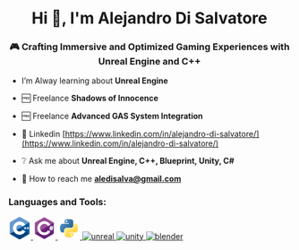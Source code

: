 <h1 align="center">Hi 👋, I'm Alejandro Di Salvatore</h1>
<h3 align="center">🎮 Crafting Immersive and Optimized Gaming Experiences with Unreal Engine and C++</h3>

- I’m Alway learning about **Unreal Engine**

- 🆓 Freelance **Shadows of Innocence**

- 🆓 Freelance **Advanced GAS System Integration**

- 🔗 Linkedin [https://www.linkedin.com/in/alejandro-di-salvatore/](https://www.linkedin.com/in/alejandro-di-salvatore/)

- ❔ Ask me about **Unreal Engine, C++, Blueprint, Unity, C#**

- 📩 How to reach me **aledisalva@gmail.com**

<h3 align="left">Languages and Tools:</h3>
<p align="left"><a href="https://www.w3schools.com/cpp/" target="_blank" rel="noreferrer"> <img src="https://raw.githubusercontent.com/devicons/devicon/master/icons/cplusplus/cplusplus-original.svg" alt="cplusplus" width="40" height="40"/> </a> <a href="https://www.w3schools.com/cs/" target="_blank" rel="noreferrer"> <img src="https://raw.githubusercontent.com/devicons/devicon/master/icons/csharp/csharp-original.svg" alt="csharp" width="40" height="40"/> </a> <a href="https://www.python.org" target="_blank" rel="noreferrer"> <img src="https://raw.githubusercontent.com/devicons/devicon/master/icons/python/python-original.svg" alt="python" width="40" href="https://unrealengine.com/" target="_blank" rel="noreferrer"> <img src="https://raw.githubusercontent.com/kenangundogan/fontisto/036b7eca71aab1bef8e6a0518f7329f13ed62f6b/icons/svg/brand/unreal-engine.svg" alt="unreal" width="40" height="40" </a> 
<a href="https://unity.com/" target="_blank" rel="noreferrer"> <img src="https://www.vectorlogo.zone/logos/unity3d/unity3d-icon.svg" alt="unity" width="40" height="40"/> </a> <a 
<a href="https://www.blender.org/" target="_blank" rel="noreferrer"> <img src="https://download.blender.org/branding/community/blender_community_badge_white.svg" alt="blender" width="40" height="40"/> </a></a> </p>

